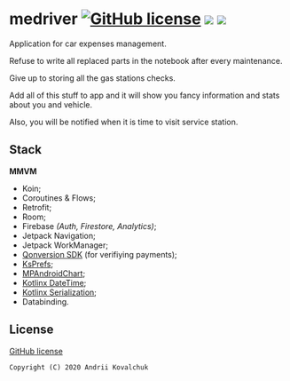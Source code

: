 # medriver [![GitHub license](https://img.shields.io/github/license/muramrr/medriver)](https://github.com/muramrr/MeDriver/blob/master/LICENSE) [![](https://img.shields.io/badge/minSDK-21-blue)](https://shields.io/) [![](https://img.shields.io/badge/targetSDK-30-dark_green)](https://shields.io/)

Application for car expenses management. 

Refuse to write all replaced parts in the notebook after every maintenance. 

Give up to storing all the gas stations checks. 

Add all of this stuff to app and it will show you fancy information and stats about you and vehicle.

Also, you will be notified when it is time to visit service station.

## Stack

**MMVM**

* Koin;
* Coroutines & Flows;
* Retrofit;
* Room;
* Firebase *(Auth, Firestore, Analytics)*;
* Jetpack Navigation;
* Jetpack WorkManager;
* [Qonversion SDK](https://qonversion.io/) (for verifiying payments);
* [KsPrefs](https://github.com/cioccarellia/ksprefs);
* [MPAndroidChart](https://github.com/PhilJay/MPAndroidChart);
* [Kotlinx DateTime](https://github.com/Kotlin/kotlinx-datetime);
* [Kotlinx Serialization](https://github.com/Kotlin/kotlinx.serialization);
* Databinding.

## License

[GitHub license](https://github.com/muramrr/MeDriver/blob/master/LICENSE)


```
Copyright (C) 2020 Andrii Kovalchuk
```
